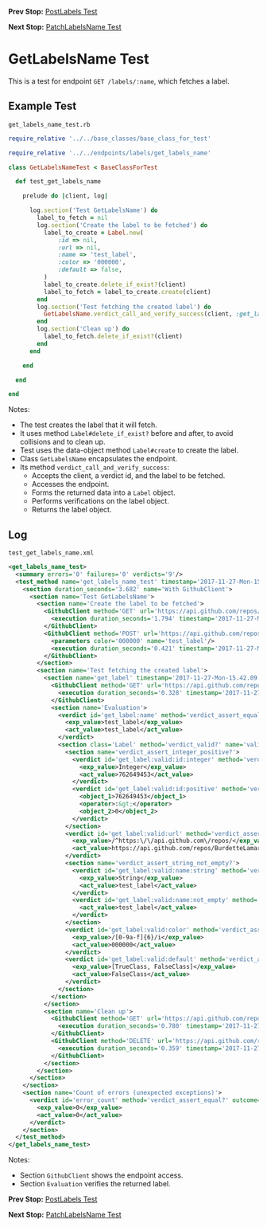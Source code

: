 <!--- GENERATED FILE, DO NOT EDIT --->
**Prev Stop:** [PostLabels Test](./PostLabels.md#postlabels-test)

**Next Stop:** [PatchLabelsName Test](./PatchLabelsName.md#patchlabelsname-test)


# GetLabelsName Test

This is a test for endpoint `GET /labels/:name`, which fetches a label.

## Example Test

<code>get_labels_name_test.rb</code>
```ruby
require_relative '../../base_classes/base_class_for_test'

require_relative '../../endpoints/labels/get_labels_name'

class GetLabelsNameTest < BaseClassForTest

  def test_get_labels_name

    prelude do |client, log|

      log.section('Test GetLabelsName') do
        label_to_fetch = nil
        log.section('Create the label to be fetched') do
          label_to_create = Label.new(
              :id => nil,
              :url => nil,
              :name => 'test_label',
              :color => '000000',
              :default => false,
          )
          label_to_create.delete_if_exist?(client)
          label_to_fetch = label_to_create.create(client)
        end
        log.section('Test fetching the created label') do
          GetLabelsName.verdict_call_and_verify_success(client, :get_label, label_to_fetch)
        end
        log.section('Clean up') do
          label_to_fetch.delete_if_exist?(client)
        end
      end

    end

  end

end
```

Notes:

- The test creates the label that it will fetch.
- It uses method `Label#delete_if_exist?` before and after, to avoid collisions and to clean up.
- Test uses the data-object method `Label#create` to create the label.
- Class `GetLabelsName` encapsulates the endpoint.
- Its method `verdict_call_and_verify_success`:
  - Accepts the client, a verdict id, and the label to be fetched.
  - Accesses the endpoint.
  - Forms the returned data into a `Label` object.
  - Performs verifications on the label object.
  - Returns the label object.

## Log

<code>test_get_labels_name.xml</code>
```xml
<get_labels_name_test>
  <summary errors='0' failures='0' verdicts='9'/>
  <test_method name='get_labels_name_test' timestamp='2017-11-27-Mon-15.42.07.203'>
    <section duration_seconds='3.682' name='With GithubClient'>
      <section name='Test GetLabelsName'>
        <section name='Create the label to be fetched'>
          <GithubClient method='GET' url='https://api.github.com/repos/BurdetteLamar/CrashDummy/labels/test_label'>
            <execution duration_seconds='1.794' timestamp='2017-11-27-Mon-15.42.07.203'/>
          </GithubClient>
          <GithubClient method='POST' url='https://api.github.com/repos/BurdetteLamar/CrashDummy/labels'>
            <parameters color='000000' name='test_label'/>
            <execution duration_seconds='0.421' timestamp='2017-11-27-Mon-15.42.08.997'/>
          </GithubClient>
        </section>
        <section name='Test fetching the created label'>
          <section name='get_label' timestamp='2017-11-27-Mon-15.42.09.418'>
            <GithubClient method='GET' url='https://api.github.com/repos/BurdetteLamar/CrashDummy/labels/test_label'>
              <execution duration_seconds='0.328' timestamp='2017-11-27-Mon-15.42.09.418'/>
            </GithubClient>
            <section name='Evaluation'>
              <verdict id='get_label:name' method='verdict_assert_equal?' outcome='passed' volatile='false'>
                <exp_value>test_label</exp_value>
                <act_value>test_label</act_value>
              </verdict>
              <section class='Label' method='verdict_valid?' name='valid'>
                <section name='verdict_assert_integer_positive?'>
                  <verdict id='get_label:valid:id:integer' method='verdict_assert_kind_of?' outcome='passed' volatile='false'>
                    <exp_value>Integer</exp_value>
                    <act_value>762649453</act_value>
                  </verdict>
                  <verdict id='get_label:valid:id:positive' method='verdict_assert_operator?' outcome='passed' volatile='false'>
                    <object_1>762649453</object_1>
                    <operator>:&gt;</operator>
                    <object_2>0</object_2>
                  </verdict>
                </section>
                <verdict id='get_label:valid:url' method='verdict_assert_match?' outcome='passed' volatile='false'>
                  <exp_value>/^https:\/\/api.github.com\/repos/</exp_value>
                  <act_value>https://api.github.com/repos/BurdetteLamar/CrashDummy/labels/test_label</act_value>
                </verdict>
                <section name='verdict_assert_string_not_empty?'>
                  <verdict id='get_label:valid:name:string' method='verdict_assert_kind_of?' outcome='passed' volatile='false'>
                    <exp_value>String</exp_value>
                    <act_value>test_label</act_value>
                  </verdict>
                  <verdict id='get_label:valid:name:not_empty' method='verdict_refute_empty?' outcome='passed' volatile='false'>
                    <act_value>test_label</act_value>
                  </verdict>
                </section>
                <verdict id='get_label:valid:color' method='verdict_assert_match?' outcome='passed' volatile='false'>
                  <exp_value>/[0-9a-f]{6}/i</exp_value>
                  <act_value>000000</act_value>
                </verdict>
                <verdict id='get_label:valid:default' method='verdict_assert_includes?' outcome='passed' volatile='false'>
                  <exp_value>[TrueClass, FalseClass]</exp_value>
                  <act_value>FalseClass</act_value>
                </verdict>
              </section>
            </section>
          </section>
          <section name='Clean up'>
            <GithubClient method='GET' url='https://api.github.com/repos/BurdetteLamar/CrashDummy/labels/test_label'>
              <execution duration_seconds='0.780' timestamp='2017-11-27-Mon-15.42.09.746'/>
            </GithubClient>
            <GithubClient method='DELETE' url='https://api.github.com/repos/BurdetteLamar/CrashDummy/labels/test_label'>
              <execution duration_seconds='0.359' timestamp='2017-11-27-Mon-15.42.10.526'/>
            </GithubClient>
          </section>
        </section>
      </section>
    </section>
    <section name='Count of errors (unexpected exceptions)'>
      <verdict id='error_count' method='verdict_assert_equal?' outcome='passed' volatile='true'>
        <exp_value>0</exp_value>
        <act_value>0</act_value>
      </verdict>
    </section>
  </test_method>
</get_labels_name_test>
```

Notes:

- Section `GithubClient` shows the endpoint access.
- Section `Evaluation` verifies the returned label.

**Prev Stop:** [PostLabels Test](./PostLabels.md#postlabels-test)

**Next Stop:** [PatchLabelsName Test](./PatchLabelsName.md#patchlabelsname-test)

